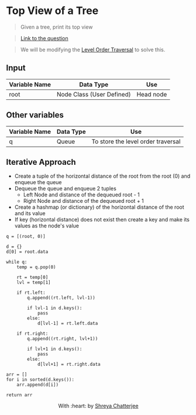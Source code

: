 # Top View of a Tree

> Given a tree, print its top view

> [Link to the question](https://practice.geeksforgeeks.org/problems/top-view-of-binary-tree/1)

> We will be modifying the [Level Order Traversal](https://github.com/Shreya549/last-minute-dsa/blob/main/Trees/Level-Order-Traversal.md) to solve this.


## Input
| Variable Name | Data Type | Use | 
|---- | ----- | ----- |
| root | Node Class (User Defined) | Head node |

## Other variables
| Variable Name | Data Type | Use | 
|---- | ----- | ----- |
| q | Queue | To store the level order traversal |

## Iterative Approach

- Create a tuple of the horizontal distance of the root from the root (0) and enqueue the queue
- Dequeue the queue and enqueue 2 tuples
  - Left Node and distance of the dequeued root - 1
  - Right Node and distance of the dequeued root + 1
- Create a hashmap (or dictionary) of the horizontal distance of the root and its value
- If key (horizontal distance) does not exist then create a key and make its values as the node's value

```
q = [(root, 0)]

d = {}
d[0] = root.data

while q:
    temp = q.pop(0)
            
    rt = temp[0]
    lvl = temp[1]

    if rt.left:
        q.append((rt.left, lvl-1))

        if lvl-1 in d.keys():
            pass
        else:
            d[lvl-1] = rt.left.data

    if rt.right:
        q.append((rt.right, lvl+1))

        if lvl+1 in d.keys():
            pass
        else:
            d[lvl+1] = rt.right.data

arr = []
for i in sorted(d.keys()):
    arr.append(d[i])

return arr
```

<p align="center">
	With :heart: by <a href="https://github.com/Shreya549" target="_blank">Shreya Chatterjee</a>
</p>
